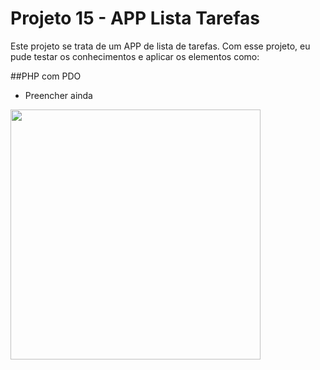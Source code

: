 # Projeto 15 - APP Lista Tarefas

Este projeto se trata de um APP de lista de tarefas. Com esse projeto, eu pude testar os conhecimentos e aplicar os elementos como:

##PHP com PDO
- Preencher ainda

<img src="paginas/index1.png" width="400px">
